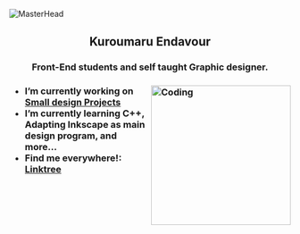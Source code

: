 ![MasterHead](https://images7.alphacoders.com/129/1293921.png)

<h2 align="center">Kuroumaru Endavour</h2>

<h3 align="center">Front-End students and self taught Graphic designer.<h3>
 
<img align="right" alt="Coding" width="250" src="https://images6.alphacoders.com/129/1299664.jpg">
 
- I’m currently working on [Small design Projects](https://maps.app.goo.gl/EL76GYrfuHycfpzj8)
- I’m currently learning **C++, Adapting Inkscape as main design program, and more...**
- Find me everywhere!: [Linktree](https://linktr.ee/kurox0334)

